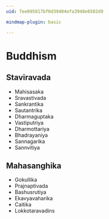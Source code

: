 ```yaml
---
uid: 7ee095817bf0d39404efa3948e6502d9

mindmap-plugin: basic

---
```


# Buddhism

## Staviravada
- Mahisasaka
- Sravastivada
- Sankrantika
- Sautantrika
- Dharmaguptaka
- Vastiputriya
- Dharmottariya
- Bhadrayaniya
- Sannagarika
- Sannvitiya

## Mahasanghika
- Gokullika
- Prajnaptivada
- Bashusrutiya
- Ekavyavaharika
- Caitika
- Lokkotaravadins
